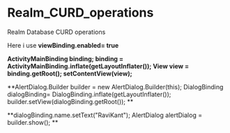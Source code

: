 # Realm_CURD_operations
Realm Database CURD operations

Here i use **viewBinding.enabled= true**

<!-- Activity Binding -->
**ActivityMainBinding binding;
binding = ActivityMainBinding.inflate(getLayoutInflater());
        View view = binding.getRoot();
        setContentView(view);**
        
<!-- dialog box binding -->
**AlertDialog.Builder builder = new AlertDialog.Builder(this);
DialogBinding dialogBinding= DialogBinding.inflate(getLayoutInflater());
builder.setView(dialogBinding.getRoot()); **   

**dialogBinding.name.setText("RaviKant");
AlertDialog alertDialog = builder.show();
**
